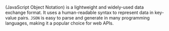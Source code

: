 (JavaScript Object Notation) is a lightweight and widely-used data exchange format. It uses a human-readable syntax to represent data in key-value pairs. `JSON` is easy to parse and generate in many programming languages, making it a popular choice for web APIs.